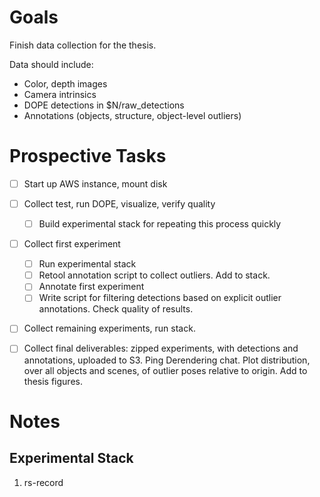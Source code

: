 # Goals

Finish data collection for the thesis.

Data should include:
* Color, depth images
* Camera intrinsics
* DOPE detections in $N/raw_detections
* Annotations (objects, structure, object-level outliers)

# Prospective Tasks

* [ ] Start up AWS instance, mount disk
* [ ] Collect test, run DOPE, visualize, verify quality
    * [ ] Build experimental stack for repeating this process quickly
* [ ] Collect first experiment
    * [ ] Run experimental stack
    * [ ] Retool annotation script to collect outliers. Add to stack.
    * [ ] Annotate first experiment
    * [ ] Write script for filtering detections based on explicit outlier
          annotations. Check quality of results.
* [ ] Collect remaining experiments, run stack.
* [ ] Collect final deliverables: zipped experiments, with detections and
      annotations, uploaded to S3. Ping Derendering chat. Plot distribution,
      over all objects and scenes, of outlier poses relative to origin. Add
      to thesis figures.


# Notes

## Experimental Stack

1. rs-record
